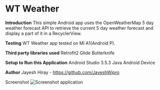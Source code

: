 
# WT Weather

**Introduction**
This simple Android app uses the OpenWeatherMap 5 day weather forecast API to retrieve the current 5 day weather forecast and display a part of it in a RecyclerView.

**Testing**
WT Weather app tested on Mi A1(Android P).

**Third party libraries used**
Retrofit2
Glide
Butterknife

**Setup to Run this Application**
Android Studio 3.5.3
Java
Android Device

**Author**
Jayesh Hiray - https://github.com/JayeshWipro

Screenshot
![Screenshot application](https://user-images.githubusercontent.com/47211382/74089692-c3ad0700-4ac9-11ea-8f91-09b20fce2dd3.jpeg)
